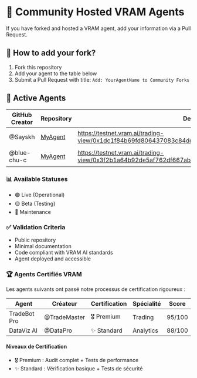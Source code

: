 # 🚀 Community Hosted VRAM Agents

If you have forked and hosted a VRAM agent, add your information via a Pull Request.

## 📝 How to add your fork?

1. Fork this repository
2. Add your agent to the table below
3. Submit a Pull Request with title: `Add: YourAgentName to Community Forks`

## 🤖 Active Agents

| GitHub Creator | Repository                                               | Deployed URL          | Agent Type    | Status  |
| -------------- | -------------------------------------------------------- | --------------------- | ------------- | ------- |
| @Sayskh        | [MyAgent](https://github.com/Sayskh/ai-forge)            | https://testnet.vram.ai/trading-view/0x1dc1f84b69fd806437083c84dd928aafe4a60220bc9c4eba44df48472b3ede65  | Trading Bot   | 🟢 Live |
| @blue-chu-c    | [MyAgent](https://github.com/blue-chu-c/ai-forge)        | https://testnet.vram.ai/trading-view/0x3f2b1a64b92de5af762df667ab66ff6ca8e4db8059a0e19084f2c6cd749708b9  | Trading Bot   | 🟢 Live |

### 📊 Available Statuses

- 🟢 Live (Operational)
- 🟡 Beta (Testing)
- 🔴 Maintenance

### ✅ Validation Criteria

- Public repository
- Minimal documentation
- Code compliant with VRAM AI standards
- Agent deployed and accessible

### 🏆 Agents Certifiés VRAM

Les agents suivants ont passé notre processus de certification rigoureux :

| Agent        | Créateur     | Certification | Spécialité | Score  |
| ------------ | ------------ | ------------- | ---------- | ------ |
| TradeBot Pro | @TradeMaster | 🎖️ Premium    | Trading    | 95/100 |
| DataViz AI   | @DataPro     | ✨ Standard   | Analytics  | 88/100 |

#### Niveaux de Certification

- 🎖️ Premium : Audit complet + Tests de performance
- ✨ Standard : Vérification basique + Tests de sécurité
